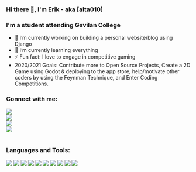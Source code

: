 ### Hi there 👋, I'm Erik - aka [alta010]

<!--
**alta010/alta010** is a ✨ _special_ ✨ repository because its `README.md` (this file) appears on your GitHub profile.

Here are some ideas to get you started:
-->

### I'm a student attending Gavilan College

- 🔭 I’m currently working on building a personal website/blog using Django
- 🌱 I’m currently learning everything
- ⚡ Fun fact: I love to engage in competitive gaming
- 2020/2021 Goals: Contribute more to Open Source Projects, Create a 2D Game using Godot & deploying to the app store, help/motivate other coders by using the Feynman Technique, and Enter Coding Competitions.

### Connect with me:
<div class="row">
    <div class="column">
        <a href="https://www.linkedin.com/in/erik-burgueno-gonzalez-5440451b4/">
            <img src="https://img.icons8.com/android/48/000000/linkedin.png"/>
        </a>
    </div>
    <div class="column">
        <a href="https://stackoverflow.com/users/13833064/erik-b-gonzalez?tab=profile">
            <img src="https://img.icons8.com/color/48/000000/stackoverflow.png"/>
        </a>
    </div>
    <div clas="column">
        <a href="https://www.reddit.com/user/ErikTSK">
            <img src="https://img.icons8.com/office/48/000000/reddit.png"/>
        </a>
    </div>
    <div class="column">
        <a href="https://www.youtube.com/channel/UCZnsoOzMGf0fm1bSzSwDDNQ?view_as=subscriber">
            <img src="https://img.icons8.com/fluent/48/000000/youtube-play.png"/>
        </a>
    </div>
</div>

<br>

### Languages and Tools: 


<img src="https://img.icons8.com/fluent/48/000000/visual-studio-code-2019.png"/>
<img src="https://img.icons8.com/color/48/000000/atom-editor.png"/>
<img src="https://img.icons8.com/color/48/000000/python.png"/>
<img src="https://img.icons8.com/color/48/000000/java-coffee-cup-logo.png"/>
<img src="https://img.icons8.com/color/48/000000/c-plus-plus-logo.png"/>
<img src="https://img.icons8.com/color/48/000000/javascript.png"/>
<img src="https://img.icons8.com/color/48/000000/html-5.png"/>
<img src="https://img.icons8.com/color/48/000000/css3.png"/>
<img src="https://img.icons8.com/color/48/000000/django.png"/>
<img src="https://img.icons8.com/plasticine/48/000000/react.png"/>
<br>

<!-- 
[website]:
[twitter]: https://twitter.com/ErikNTE
[youtube]: https://www.youtube.com/channel/UCZnsoOzMGf0fm1bSzSwDDNQ?view_as=subscriber
[instagram]:
[linkedin]: https://www.linkedin.com/in/erik-burgueno-gonzalez-5440451b4/
[reddit]: https://www.reddit.com/user/ErikTSK
[stack-overflow]: https://stackoverflow.com/users/13833064/erik-b-gonzalez?tab=profile

--> 